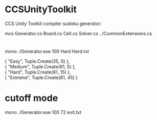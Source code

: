# CCSUnityToolkit
CCS Unity Toolkit
compiler sudoku generator:
 
mcs Generator.cs Board.cs Cell.cs Solver.cs ../CommonExtensions.cs
# 
mono ./Generator.exe 100 Hard Hard.txt

 { "Easy", Tuple.Create(35, 0) }, <br />
 { "Medium", Tuple.Create(81, 5) },<br />
 { "Hard", Tuple.Create(81, 15) },<br />
 { "Extreme", Tuple.Create(81, 45) }<br />

# cutoff mode
  mono ./Generator.exe 100 72 evit.txt
